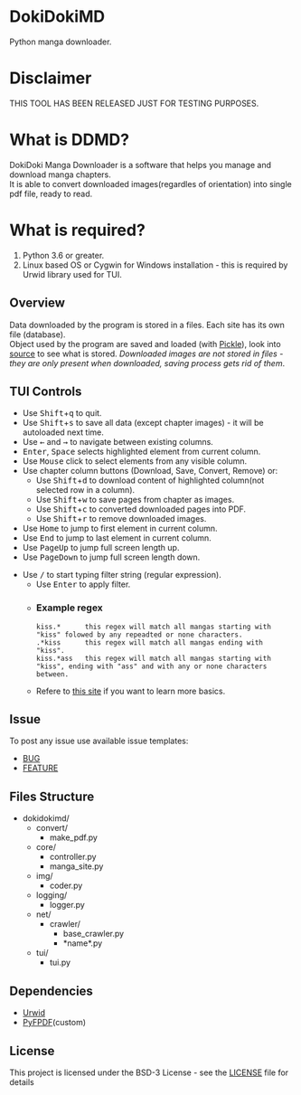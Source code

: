 # DokiDokiMD
Python manga downloader.

# Disclaimer
THIS TOOL HAS BEEN RELEASED JUST FOR TESTING PURPOSES.

# What is DDMD?
DokiDoki Manga Downloader is a software that helps you manage and download manga chapters.
<br>
It is able to convert downloaded images(regardles of orientation) into single pdf file, ready to read.

# What is required?
1. Python 3.6 or greater.
2. Linux based OS or Cygwin for Windows installation - this is required by Urwid library used for TUI.

## Overview
Data downloaded by the program is stored in a files. Each site has its own file (database).
<br>
Object used by the program are saved and loaded (with [Pickle](https://docs.python.org/3/library/pickle.html)), look into [source](./dokidokimd/core/manga_site.py) to see what is stored.
*Downloaded images are not stored in files - they are only present when downloaded, saving process gets rid of them*.

## TUI Controls
- Use <kbd>Shift</kbd>+<kbd>q</kbd> to quit.
- Use <kbd>Shift</kbd>+<kbd>s</kbd> to save all data (except chapter images) - it will be autoloaded next time.
- Use <kbd>←</kbd> and <kbd>→</kbd> to navigate between existing columns.
- <kbd>Enter</kbd>, <kbd>Space</kbd> selects highlighted element from current column.
- Use <kbd>Mouse</kbd> click to select elements from any visible column.
- Use chapter column buttons (Download, Save, Convert, Remove) or:
    - Use <kbd>Shift</kbd>+<kbd>d</kbd> to download content of highlighted column(not selected row in a column).
    - Use <kbd>Shift</kbd>+<kbd>w</kbd> to save pages from chapter as images.
    - Use <kbd>Shift</kbd>+<kbd>c</kbd> to converted downloaded pages into PDF.
    - Use <kbd>Shift</kbd>+<kbd>r</kbd> to remove downloaded images.
- Use <kbd>Home</kbd> to jump to first element in current column.
- Use <kbd>End</kbd> to jump to last element in current column.
- Use <kbd>PageUp</kbd> to jump full screen length up.
- Use <kbd>PageDown</kbd> to jump full screen length down.

+ Use <kbd>/</kbd> to start typing filter string (regular expression).
  - Use <kbd>Enter</kbd> to apply filter.
  - ### Example regex
    ```
    kiss.*      this regex will match all mangas starting with "kiss" folowed by any repeadted or none characters.
    .*kiss      this regex will match all mangas ending with "kiss".
    kiss.*ass   this regex will match all mangas starting with "kiss", ending with "ass" and with any or none characters between.
    ```
  - Refere to [this site](https://regex101.com/) if you want to learn more basics.
  
## Issue
To post any issue use available issue templates:
- [BUG](.github/ISSUE_TEMPLATE/bug_report.md)
- [FEATURE](.github/ISSUE_TEMPLATE/feature_request.md)

## Files Structure
- dokidokimd/
  - convert/
    - make_pdf.py
  - core/
    - controller.py
    - manga_site.py
  - img/
    - coder.py
  - logging/
    - logger.py
  - net/
    - crawler/
      - base_crawler.py
      - \*name\*.py
  - tui/
    - tui.py

## Dependencies
- [Urwid](https://github.com/urwid/urwid)
- [PyFPDF](https://github.com/reingart/pyfpdf)(custom)

## License
This project is licensed under the BSD-3 License - see the [LICENSE](LICENSE) file for details
